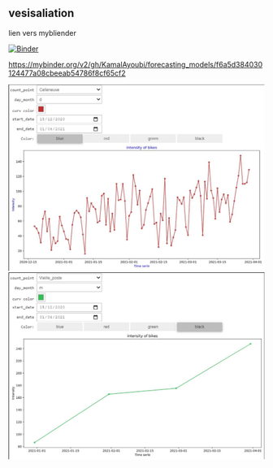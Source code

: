 


 


## vesisaliation 


lien vers mybliender

[![Binder](https://mybinder.org/badge_logo.svg)](https://mybinder.org/v2/gh/KamalAyoubi/forecasting_models/main?filepath=Visualizationwigets.ipynb)

https://mybinder.org/v2/gh/KamalAyoubi/forecasting_models/f6a5d384030124477a08cbeeab54786f8cf65cf2



![Test Image 1](https://github.com/KamalAyoubi/forecasting_models/blob/main/widget1.JPG)
![Test Image 2](https://github.com/KamalAyoubi/forecasting_models/blob/main/widget2.JPG)




